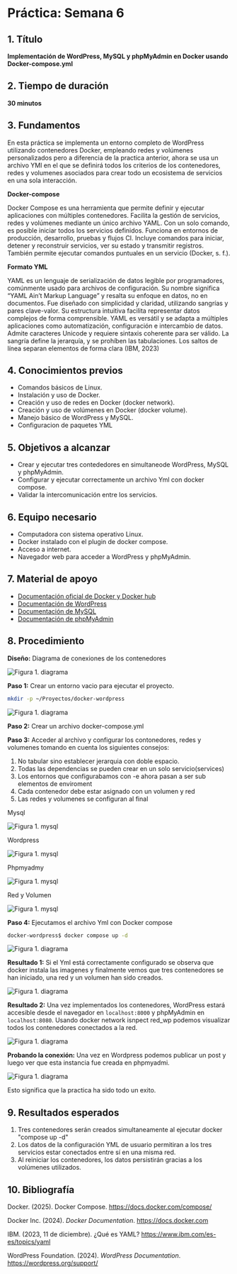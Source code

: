 
# Práctica: Semana 6
## 1. Título
**Implementación de WordPress, MySQL y phpMyAdmin en Docker usando Docker-compose.yml**

## 2. Tiempo de duración
**30 minutos**

## 3. Fundamentos

En esta práctica se implementa un entorno completo de WordPress utilizando contenedores Docker, empleando redes y volúmenes personalizados pero a diferencia de la practica anterior, ahora se usa un archivo YMl en el que se definirá todos los criterios de los contenedores, redes y volumenes asociados para crear todo un ecosistema de servicios en una sola interacción.

**Docker-compose**

Docker Compose es una herramienta que permite definir y ejecutar aplicaciones con múltiples contenedores. Facilita la gestión de servicios, redes y volúmenes mediante un único archivo YAML. Con un solo comando, es posible iniciar todos los servicios definidos. Funciona en entornos de producción, desarrollo, pruebas y flujos CI. Incluye comandos para iniciar, detener y reconstruir servicios, ver su estado y transmitir registros. También permite ejecutar comandos puntuales en un servicio (Docker, s. f.).

**Formato YML**

YAML es un lenguaje de serialización de datos legible por programadores, comúnmente usado para archivos de configuración. Su nombre significa “YAML Ain’t Markup Language” y resalta su enfoque en datos, no en documentos. Fue diseñado con simplicidad y claridad, utilizando sangrías y pares clave-valor. Su estructura intuitiva facilita representar datos complejos de forma comprensible. YAML es versátil y se adapta a múltiples aplicaciones como automatización, configuración e intercambio de datos. Admite caracteres Unicode y requiere sintaxis coherente para ser válido. La sangría define la jerarquía, y se prohíben las tabulaciones. Los saltos de línea separan elementos de forma clara (IBM, 2023)

## 4. Conocimientos previos

- Comandos básicos de Linux.
- Instalación y uso de Docker.
- Creación y uso de redes en Docker (docker network).
- Creación y uso de volúmenes en Docker (docker volume).
- Manejo básico de WordPress y MySQL.
- Configuracion de paquetes YML

## 5. Objetivos a alcanzar

- Crear y ejecutar tres contededores en simultaneode WordPress, MySQL y phpMyAdmin.
- Configurar y ejecutar correctamente un archivo Yml con docker compose.
- Validar la intercomunicación entre los servicios.

## 6. Equipo necesario

- Computadora con sistema operativo Linux.
- Docker instalado con el plugin de docker compose.
- Acceso a internet.
- Navegador web para acceder a WordPress y phpMyAdmin.

## 7. Material de apoyo

- [Documentación oficial de Docker y Docker hub](https://docs.docker.com)
- [Documentación de WordPress](https://wordpress.org/support/)
- [Documentación de MySQL](https://dev.mysql.com/doc/)
- [Documentación de phpMyAdmin](https://docs.phpmyadmin.net/)

## 8. Procedimiento

**Diseño:** Diagrama de conexiones de los contenedores

![Figura 1. diagrama](./img/diagramawp.png)

**Paso 1:** Crear un entorno vacio para ejecutar el proyecto.

```bash
mkdir -p ~/Proyectos/docker-wordpress
```
![Figura 1. diagrama](./img/compose6.png)

**Paso 2:** Crear un archivo docker-compose.yml 

**Paso 3:** Acceder al archivo y configurar los contonedores, redes y volumenes tomando en cuenta los siguientes consejos:

1. No tabular sino establecer jerarquia con doble espacio.
2. Todas las dependencias se pueden crear en un solo servicio(services)
3. Los entornos que configurabamos con -e ahora pasan a ser sub elementos de enviroment
4. Cada contenedor debe estar asignado con un volumen y red
5. Las redes y volumenes se configuran al final 

Mysql

![Figura 1. mysql](./img/compose2.png)

Wordpress

![Figura 1. mysql](./img/compose3.png)

Phpmyadmy

![Figura 1. mysql](./img/compose4.png)

Red y Volumen

![Figura 1. mysql](./img/compose5.png)

**Paso 4:** Ejecutamos el archivo Yml con Docker compose

```bash
docker-wordpress$ docker compose up -d
```
![Figura 1. diagrama](./img/compose7.png)

**Resultado 1:** Si el Yml está correctamente configurado se observa que docker instala las imagenes y finalmente vemos que tres contenedores se han iniciado, una red y un volumen han sido creados.

![Figura 1. diagrama](./img/compose8.png)

**Resultado 2:** Una vez implementados los contenedores, WordPress estará accesible desde el navegador en `localhost:8000` y phpMyAdmin en `localhost:8080`. Usando docker network isnpect red_wp podemos visualizar todos los contenedores conectados a la red.

![Figura 1. diagrama](./img/compose10.png)

**Probando la conexión:** Una vez en Wordpress podemos publicar un post y luego ver que esta instancia fue creada en phpmyadmi.

![Figura 1. diagrama](./img/compose11.png)

Esto significa que la practica ha sido todo un exito.

## 9. Resultados esperados

1. Tres contenedores serán creados simultaneamente al ejecutar docker "compose up -d"
2. Los datos de la configuración YML de usuario permitiran a los tres servicios estar conectados entre sí en una misma red.
3. Al reiniciar los contenedores, los datos persistirán gracias a los volúmenes utilizados.

## 10. Bibliografía

Docker. (2025). Docker Compose. https://docs.docker.com/compose/

Docker Inc. (2024). *Docker Documentation*. https://docs.docker.com  

IBM. (2023, 11 de diciembre). ¿Qué es YAML? https://www.ibm.com/es-es/topics/yaml

WordPress Foundation. (2024). *WordPress Documentation*. https://wordpress.org/support/  
